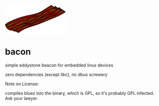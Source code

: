 ![logo](bacon.png?raw=true)

bacon
=====

simple eddystone beacon for embedded linux devices

zero dependencies (except libc),
no dbus screwery



Note on License:

compiles bluez into the binary, which is GPL, so it's probably GPL infected. Ask your lawyer.
